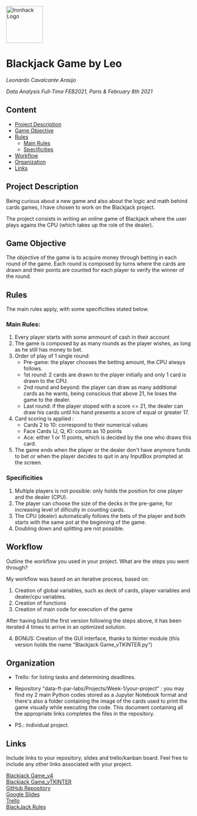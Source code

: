 <img src="https://bit.ly/2VnXWr2" alt="Ironhack Logo" width="100"/>

# Blackjack Game by Leo
*Leonardo Cavalcante Araújo*

*Data Analysis Full-Time FEB2021, Paris & February 8th 2021*

## Content
- [Project Description](#project-description)
- [Game Objective](#game-objective)
- [Rules](#rules)
    -  [Main Rules](#main-rules)
    -  [Specificities](#specificities)
- [Workflow](#workflow)
- [Organization](#organization)
- [Links](#links)

## Project Description
Being curious about a new game and also about the logic and math behind cards games, I have chosen to work on the Blackjack project.

The project consists in writing an online game of Blackjack where the user plays agains the CPU (which takes up the role of the dealer).

## Game Objective
The objective of the game is to acquire money through betting in each round of the game. Each round is composed by turns where the cards are drawn and their points are counted for each player to verify the winner of the round.

## Rules
The main rules apply, with some specificities stated below.

### Main Rules:
1. Every player starts with some ammount of cash in their account 
2. The game is composed by as many rounds as the player wishes, as long as he still has money to bet.
3. Order of play of 1 single round:
    - Pre-game: the player chooses the betting amount, the CPU always follows.
    - 1st round: 2 cards are drawn to the player initially and only 1 card is drawn to the CPU.
    - 2nd round and beyond: the player can draw as many additional cards as he wants, being conscious that above 21, he loses the game to the dealer.
    - Last round: if the player stoped with a score <= 21, the dealer can draw his cards until his hand presents a score of equal or greater 17.
3. Card scoring is applied : 
    - Cards 2 to 10: correspond to their numerical values
    - Face Cards (J, Q, K): counts as 10 points
    - Ace: either 1 or 11 points, which is decided by the one who draws this card.
4. The game ends when the player or the dealer don't have anymore funds to bet or when the player decides to quit in any InputBox prompted at the screen.

### Specificities
1. Multiple players is not possible: only holds the position for one player and the dealer (CPU).
2. The player can choose the size of the decks in the pre-game, for increasing level of dificulty in counting cards.
3. The CPU (dealer) automatically follows the bets of the player and both starts with the same pot at the beginning of the game.
4. Doubling down and splitting are not possible.

## Workflow
Outline the workflow you used in your project. What are the steps you went through?

My workflow was based on an iterative process, based on:
1. Creation of global variables, such as deck of cards, player variables and dealer/cpu variables.
2. Creation of functions
3. Creation of main code for execution of the game

After having build the first version following the steps above, it has been iterated 4 times to arrive in an optimized solution.

4. BONUS: Creation of the GUI interface, thanks to tkinter module (this version holds the name "Blackjack Game_vTKINTER.py")

## Organization
- Trello: for listing tasks and determining deadlines.
- Repository "data-ft-par-labs/Projects/Week-1/your-project" : you may find my 2 main Python codes stored as a Jupyter Notebook format and there's also a folder containing the image of the cards used to print the game visually while executing the code. This document containing all the appropriate links completes the files in the repository.  

- PS.: individual project.

## Links
Include links to your repository, slides and trello/kanban board. Feel free to include any other links associated with your project.

[Blackjack Game_v4](https://github.com/leo-cavalcante/data-ft-par-labs/blob/main/Projects/Week-1/your-project/Blackjack%20Game_v4.ipynb)  
[Blackjack Game_vTKINTER](https://github.com/leo-cavalcante/data-ft-par-labs/blob/main/Projects/Week-1/your-project/Blackjack%20Game_vTKINTER.ipynb)  
[GitHub Repository](https://github.com/leo-cavalcante/data-ft-par-labs/tree/main/Projects/Week-1/your-project)  
[Google Slides](https://docs.google.com/presentation/d/1551GoYrD76L0y5D45VVs1hfH_hPP5mTUOZQyBmd21X4/edit?usp=sharing)  
[Trello](https://trello.com/invite/b/w4QneQYo/5ace74351ce209a6104be71573fe1b96/blackjack)   
[BlackJack Rules](https://www.beatblackjack.org/rules/#:~:text=The%20values%20of%20the%20cards,is%20denoted%20as%207%2F17.)